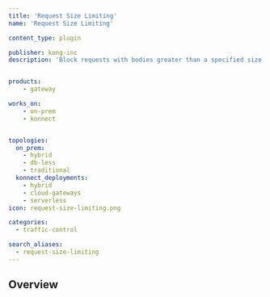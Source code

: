 ```yaml
---
title: 'Request Size Limiting'
name: 'Request Size Limiting'

content_type: plugin

publisher: kong-inc
description: 'Block requests with bodies greater than a specified size'


products:
    - gateway

works_on:
    - on-prem
    - konnect


topologies:
  on_prem:
    - hybrid
    - db-less
    - traditional
  konnect_deployments:
    - hybrid
    - cloud-gateways
    - serverless
icon: request-size-limiting.png

categories:
  - traffic-control

search_aliases:
  - request-size-limiting
---
```


## Overview

